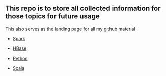 ## This repo is to store all collected information for those topics for future usage

This also serves as the landing page for all my github material



- [Spark](/Spark)


- [HBase](/HBase)

- [Python](/Python)

- [Scala](/Scala)